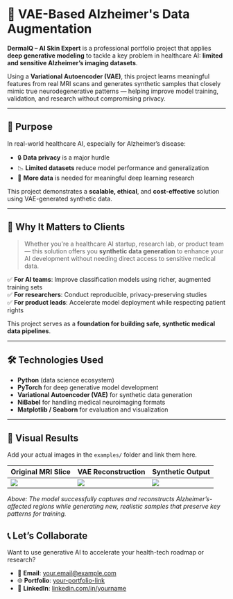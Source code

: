 # 🧠 VAE-Based Alzheimer's Data Augmentation

**DermaIQ – AI Skin Expert** is a professional portfolio project that applies **deep generative modeling** to tackle a key problem in healthcare AI: **limited and sensitive Alzheimer’s imaging datasets**.

Using a **Variational Autoencoder (VAE)**, this project learns meaningful features from real MRI scans and generates synthetic samples that closely mimic true neurodegenerative patterns — helping improve model training, validation, and research without compromising privacy.

---

## 🎯 Purpose

In real-world healthcare AI, especially for Alzheimer’s disease:
- 🔒 **Data privacy** is a major hurdle
- 📉 **Limited datasets** reduce model performance and generalization
- 🧪 **More data** is needed for meaningful deep learning research

This project demonstrates a **scalable, ethical**, and **cost-effective** solution using VAE-generated synthetic data.

---

## 💼 Why It Matters to Clients

> Whether you're a healthcare AI startup, research lab, or product team — this solution offers you **synthetic data generation** to enhance your AI development without needing direct access to sensitive medical data.

✅ **For AI teams**: Improve classification models using richer, augmented training sets  
✅ **For researchers**: Conduct reproducible, privacy-preserving studies  
✅ **For product leads**: Accelerate model deployment while respecting patient rights  

This project serves as a **foundation for building safe, synthetic medical data pipelines**.

---

## 🛠️ Technologies Used

- **Python** (data science ecosystem)
- **PyTorch** for deep generative model development
- **Variational Autoencoder (VAE)** for synthetic data generation
- **NiBabel** for handling medical neuroimaging formats
- **Matplotlib / Seaborn** for evaluation and visualization

---

## 📸 Visual Results

Add your actual images in the `examples/` folder and link them here.

| Original MRI Slice | VAE Reconstruction | Synthetic Output |
|--------------------|---------------------|------------------|
| ![](examples/original_mri.png) | ![](examples/reconstruction.png) | ![](examples/generated_sample.png) |

*Above: The model successfully captures and reconstructs Alzheimer’s-affected regions while generating new, realistic samples that preserve key patterns for training.*

## 📞 Let’s Collaborate

Want to use generative AI to accelerate your health-tech roadmap or research?

- 📧 **Email**: [your.email@example.com](mailto:your.email@example.com)  
- 🌐 **Portfolio**: [your-portfolio-link](https://your-portfolio-link)  
- 🔗 **LinkedIn**: [linkedin.com/in/yourname](https://linkedin.com/in/yourname)


